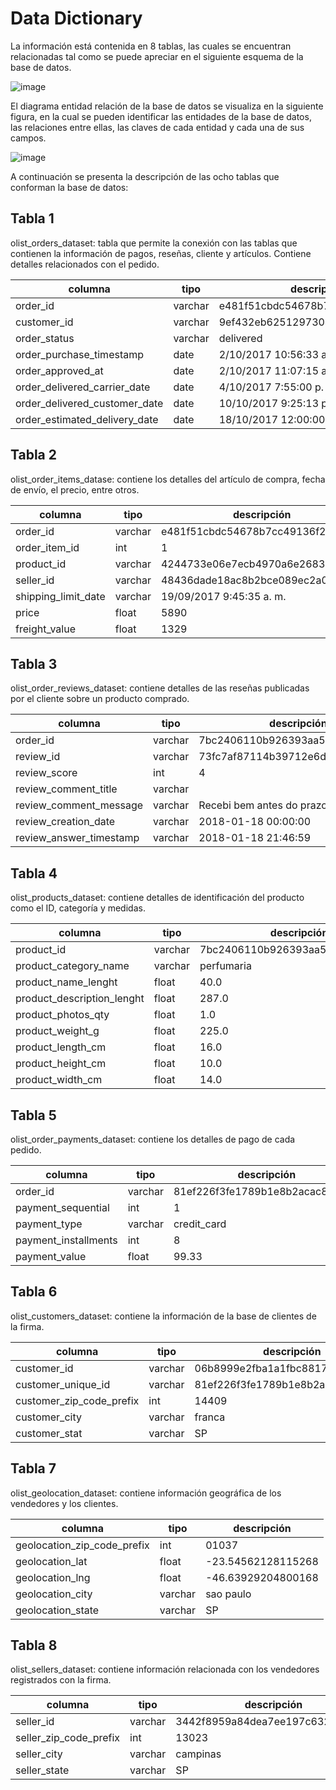 # Data Dictionary

La información está contenida en 8 tablas, las cuales se encuentran relacionadas tal como se puede apreciar en el siguiente esquema de la base de datos. 

![image](https://user-images.githubusercontent.com/99290509/204057899-2d0a83aa-4858-44bb-9e4b-f3f02ace49c7.png)

El diagrama entidad relación de la base de datos se visualiza en la siguiente figura, en la cual se pueden identificar las entidades de la base de datos, las relaciones entre ellas, las claves de cada entidad y cada una de sus campos.  

![image](https://user-images.githubusercontent.com/99290509/204058226-bf15dd88-cf14-440d-ba0e-3bacaefa5c0c.png)

A continuación se presenta la descripción de las ocho tablas que conforman la base de datos:

## Tabla 1

olist_orders_dataset: tabla que permite la conexión con las tablas que contienen la información de pagos, reseñas, cliente y artículos. Contiene detalles relacionados con el pedido.


| columna | tipo | descripción |
| --- | --- | --- |
| order_id | varchar | e481f51cbdc54678b7cc49136f2d6af7 |
| customer_id | varchar | 9ef432eb6251297304e76186b10a928d |
| order_status | varchar | delivered |
| order_purchase_timestamp | date | 2/10/2017  10:56:33 a. m. |
| order_approved_at | date |2/10/2017  11:07:15 a. m. |
| order_delivered_carrier_date | date | 4/10/2017  7:55:00 p. m. |
| order_delivered_customer_date | date |10/10/2017  9:25:13 p. m. |
| order_estimated_delivery_date | date | 18/10/2017  12:00:00 a. m. |


## Tabla 2

olist_order_items_datase: contiene los detalles del artículo de compra, fecha de envío, el precio, entre otros.

| columna | tipo | descripción |
| --- | --- | --- |
| order_id | varchar | e481f51cbdc54678b7cc49136f2d6af7 |
| order_item_id | int | 1 |
| product_id | varchar | 4244733e06e7ecb4970a6e2683c13e61 |
| seller_id | varchar | 48436dade18ac8b2bce089ec2a041202 |
| shipping_limit_date | varchar | 19/09/2017  9:45:35 a. m. |
| price | float |5890|
| freight_value | float | 1329 |

						
## Tabla 3

olist_order_reviews_dataset: contiene detalles de las reseñas publicadas por el cliente sobre un producto comprado.

| columna | tipo | descripción |
| --- | --- | --- |
| order_id | varchar | 7bc2406110b926393aa56f80a40eba40 |
| review_id | varchar | 73fc7af87114b39712e6da79b0a377eb |
| review_score |int | 4 |
| review_comment_title | varchar |  |
| review_comment_message | varchar | Recebi bem antes do prazo estipulado |
| review_creation_date | varchar | 2018-01-18 00:00:00 |
| review_answer_timestamp | varchar | 2018-01-18 21:46:59 |


## Tabla 4
olist_products_dataset: contiene detalles de identificación del producto como el ID, categoría y medidas.

| columna | tipo | descripción |
| --- | --- | --- |
| product_id | varchar | 7bc2406110b926393aa56f80a40eba40 |
| product_category_name | varchar | perfumaria	 |
| product_name_lenght |float | 40.0 |
| product_description_lenght | float | 287.0	 |
| product_photos_qty | float | 1.0 |
| product_weight_g | float | 225.0	 |
| product_length_cm | float | 16.0 |
| product_height_cm | float | 10.0 |
| product_width_cm | float | 14.0 |


## Tabla 5
olist_order_payments_dataset: contiene los detalles de pago de cada pedido.

| columna | tipo | descripción |
| --- | --- | --- |
| order_id | varchar | 81ef226f3fe1789b1e8b2acac839d17	 |
| payment_sequential | int | 1 |
| payment_type | varchar | credit_card	 |
| payment_installments | int | 8 |
| payment_value | float | 99.33 |


## Tabla 6
olist_customers_dataset: contiene la información de la base de clientes de la firma.

| columna | tipo | descripción |
| --- | --- | --- |
| customer_id | varchar |06b8999e2fba1a1fbc88172c00ba8bc7	 |
| customer_unique_id | varchar | 81ef226f3fe1789b1e8b2acac839d17	 |
| customer_zip_code_prefix | int | 14409	 |
| customer_city | varchar | franca	 |
| customer_stat | varchar | SP	 |

## Tabla 7
olist_geolocation_dataset: contiene información geográfica de los vendedores y los clientes.

| columna | tipo | descripción |
| --- | --- | --- |
| geolocation_zip_code_prefix | int |01037	 |
| geolocation_lat | float |-23.54562128115268	 |
| geolocation_lng | float |-46.63929204800168	 |
| geolocation_city | varchar |sao paulo	 |
| geolocation_state | varchar |SP	 |


## Tabla 8
olist_sellers_dataset: contiene información relacionada con los vendedores registrados con la firma.

| columna | tipo | descripción |
| --- | --- | --- |
| seller_id | varchar |3442f8959a84dea7ee197c632cb2df15	 |
| seller_zip_code_prefix | int |13023	 |
| seller_city | varchar |campinas	 |
| seller_state | varchar |SP	 |



